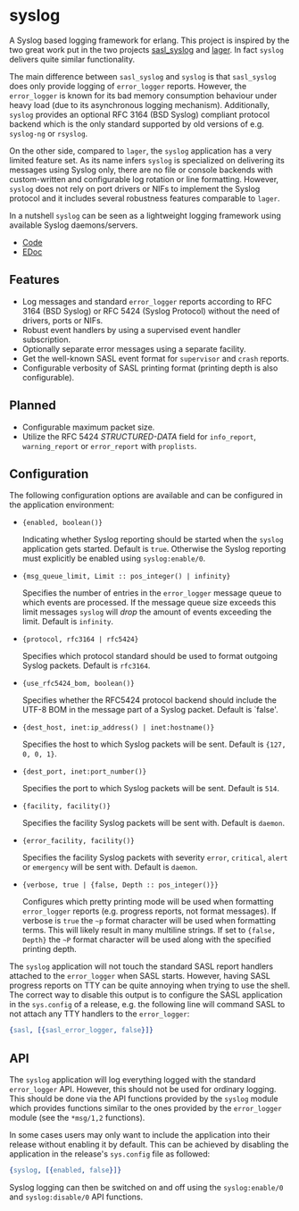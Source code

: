 syslog
======

A Syslog based logging framework for erlang. This project is inspired by the
two great work put in the two projects
[sasl_syslog](http://github.com/travelping/sasl_syslog) and
[lager](http://github.com/basho/lager). In fact `syslog` delivers quite
similar functionality.

The main difference between `sasl_syslog` and `syslog` is that `sasl_syslog`
does only provide logging of `error_logger` reports. However, the `error_logger`
is known for its bad memory consumption behaviour under heavy load (due to its
asynchronous logging mechanism). Additionally, `syslog` provides an optional
RFC 3164 (BSD Syslog) compliant protocol backend which is the only standard
supported by old versions of e.g. `syslog-ng` or `rsyslog`.

On the other side, compared to `lager`, the `syslog` application has a very
limited feature set. As its name infers `syslog` is specialized on delivering
its messages using Syslog only, there are no file or console backends with
custom-written and configurable log rotation or line formatting. However,
`syslog` does not rely on port drivers or NIFs to implement the Syslog protocol
and it includes several robustness features comparable to `lager`.

In a nutshell `syslog` can be seen as a lightweight logging framework using
available Syslog daemons/servers.

* [Code](http://github.com/schlagert/syslog)
* [EDoc](http://schlagert.github.com/syslog)

Features
--------

* Log messages and standard `error_logger` reports according to RFC 3164
  (BSD Syslog) or RFC 5424 (Syslog Protocol) without the need of drivers, ports
  or NIFs.
* Robust event handlers by using a supervised event handler subscription.
* Optionally separate error messages using a separate facility.
* Get the well-known SASL event format for `supervisor` and `crash` reports.
* Configurable verbosity of SASL printing format (printing depth is also
  configurable).

Planned
-------

* Configurable maximum packet size.
* Utilize the RFC 5424 _STRUCTURED-DATA_ field for `info_report`,
  `warning_report` or `error_report` with `proplists`.

Configuration
-------------

The following configuration options are available and can be configured in the
application environment:

* `{enabled, boolean()}`

  Indicating whether Syslog reporting should be started when the `syslog`
  application gets started. Default is `true`. Otherwise the Syslog reporting
  must explicitly be enabled using `syslog:enable/0`.

* `{msg_queue_limit, Limit :: pos_integer() | infinity}`

  Specifies the number of entries in the `error_logger` message queue to which
  events are processed. If the message queue size exceeds this limit messages
  `syslog` will _drop_ the amount of events exceeding the limit. Default is
  `infinity`.

* `{protocol, rfc3164 | rfc5424}`

  Specifies which protocol standard should be used to format outgoing Syslog
  packets. Default is `rfc3164`.

* `{use_rfc5424_bom, boolean()}`

  Specifies whether the RFC5424 protocol backend should include the UTF-8 BOM
  in the message part of a Syslog packet. Default is `false'.

* `{dest_host, inet:ip_address() | inet:hostname()}`

  Specifies the host to which Syslog packets will be sent. Default is
  `{127, 0, 0, 1}`.

* `{dest_port, inet:port_number()}`

  Specifies the port to which Syslog packets will be sent. Default is `514`.

* `{facility, facility()}`

  Specifies the facility Syslog packets will be sent with. Default is `daemon`.

* `{error_facility, facility()}`

  Specifies the facility Syslog packets with severity `error`, `critical`,
  `alert` or `emergency` will be sent with. Default is `daemon`.

* `{verbose, true | {false, Depth :: pos_integer()}}`

  Configures which pretty printing mode will be used when formatting
  `error_logger` reports (e.g. progress reports, not format messages). If
  verbose is `true` the `~p` format character will be used when formatting
  terms. This will likely result in many multiline strings. If set to
  `{false, Depth}` the `~P` format character will be used along with the
  specified printing depth.

The `syslog` application will not touch the standard SASL report handlers
attached to the `error_logger` when SASL starts. However, having SASL progress
reports on TTY can be quite annoying when trying to use the shell. The correct
way to disable this output is to configure the SASL application in the
`sys.config` of a release, e.g. the following line will command SASL to not
attach any TTY handlers to the `error_logger`:
```erlang
{sasl, [{sasl_error_logger, false}]}
```

API
---

The `syslog` application will log everything logged with the standard
`error_logger` API. However, this should not be used for ordinary logging.
This should be done via the API functions provided by the `syslog` module
which provides functions similar to the ones provided by the `error_logger`
module (see the `*msg/1,2` functions).

In some cases users may only want to include the application into their release
without enabling it by default. This can be achieved by disabling the
application in the release's `sys.config` file as followed:
```erlang
{syslog, [{enabled, false}]}
```

Syslog logging can then be switched on and off using the `syslog:enable/0`
and `syslog:disable/0` API functions.
